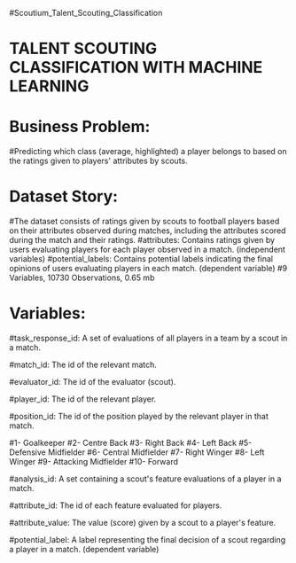 #Scoutium_Talent_Scouting_Classification


# TALENT SCOUTING CLASSIFICATION WITH MACHINE LEARNING


# Business Problem:

#Predicting which class (average, highlighted) a player belongs to based on the ratings given to players' attributes by scouts.


# Dataset Story:


#The dataset consists of ratings given by scouts to football players based on their attributes observed during matches, including the attributes scored during the match and their ratings.
#attributes: Contains ratings given by users evaluating players for each player observed in a match. (independent variables)
#potential_labels: Contains potential labels indicating the final opinions of users evaluating players in each match. (dependent variable)
#9 Variables, 10730 Observations, 0.65 mb


# Variables:


#task_response_id: A set of evaluations of all players in a team by a scout in a match.

#match_id: The id of the relevant match.

#evaluator_id: The id of the evaluator (scout).

#player_id: The id of the relevant player.

#position_id: The id of the position played by the relevant player in that match.

#1- Goalkeeper
#2- Centre Back
#3- Right Back
#4- Left Back
#5- Defensive Midfielder
#6- Central Midfielder
#7- Right Winger
#8- Left Winger
#9- Attacking Midfielder
#10- Forward

#analysis_id: A set containing a scout's feature evaluations of a player in a match.

#attribute_id: The id of each feature evaluated for players.

#attribute_value: The value (score) given by a scout to a player's feature.

#potential_label: A label representing the final decision of a scout regarding a player in a match. (dependent variable)



